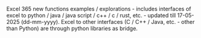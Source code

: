 Excel 365 new functions examples / explorations - includes interfaces of excel to python / java / java script / c++ / c / rust, etc. - updated till 17-05-2025 (dd-mm-yyyy). Excel to other interfaces (C / C++ / Java, etc. - other than Python) are through python libraries as bridge.
